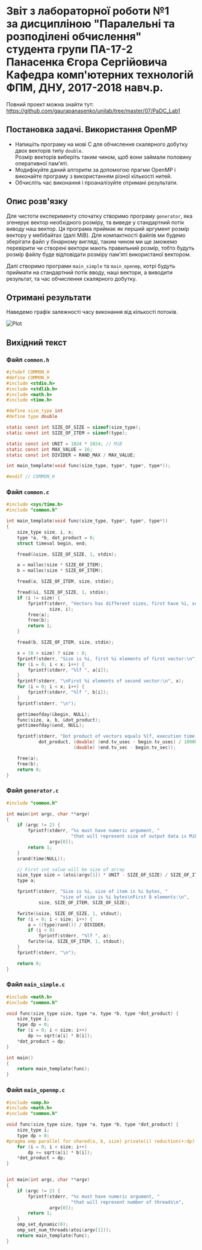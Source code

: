 # Звіт з лабораторної роботи №1<br>за дисципліною "Паралельні та розподілені обчислення"<br>студента групи ПА-17-2<br>Панасенка Єгора Сергійовича<br>Кафедра комп'ютерних технологій<br>ФПМ, ДНУ, 2017-2018 навч.р.

Повний проект можна знайти тут: https://github.com/gaurapanasenko/unilab/tree/master/07/PaDC_Lab1

## Постановка задачі. Використання OpenMP

* Напишіть програму на мові C для обчислення скалярного добутку двох векторів типу `double`.  
Розмір векторів виберіть таким чином, щоб вони займали половину оперативної пам'яті.
* Модифікуйте даний алгоритм за допомогою прагми OpenMP і виконайте програму з використанням різної кількості нитей.
* Обчисліть час виконання і проаналізуйте отримані результати.

## Опис розв'язку

Для чистоти експерименту спочатку створимо програму `generator`, яка згенерує вектор необхідного розміру, та виведе у стандартний потік виводу наш вектор. Ця програма приймає як перший аргумент розмір вектору у мебібайтах (далі MiB). Для компактності файлів ми будемо зберігати файл у бінарному вигляді, таким чином ми ще зможемо перевірити чи створені вектори мають правильний розмір, тобто будуть розмір файлу буде відповідати розміру пам'яті використаної вектором.

Далі створимо програми `main_simple` та `main_openmp`, котрі будуть приймати на стандартний потік вводу, наші вектори, а виводити результат, та час обчислення скалярного добутку.

## Отримані результати

Наведемо графік залежності часу виконання від кількості потоків.

![Plot](plot.png)

## Вихідний текст

### Файл `common.h`

```c
#ifndef COMMON_H
#define COMMON_H
#include <stdio.h>
#include <stdlib.h>
#include <math.h>
#include <time.h>

#define size_type int
#define type double

static const int SIZE_OF_SIZE = sizeof(size_type);
static const int SIZE_OF_ITEM = sizeof(type);

static const int UNIT = 1024 * 1024; // MiB
static const int MAX_VALUE = 16;
static const int DIVIDER = RAND_MAX / MAX_VALUE;

int main_template(void func(size_type, type*, type*, type*));

#endif // COMMON_H
```

### Файл `common.c`

```c
#include <sys/time.h>
#include "common.h"

int main_template(void func(size_type, type*, type*, type*))
{
    size_type size, i, x;
    type *a, *b, dot_product = 0;
    struct timeval begin, end;

    fread(&size, SIZE_OF_SIZE, 1, stdin);

    a = malloc(size * SIZE_OF_ITEM);
    b = malloc(size * SIZE_OF_ITEM);

    fread(a, SIZE_OF_ITEM, size, stdin);

    fread(&i, SIZE_OF_SIZE, 1, stdin);
    if (i != size) {
        fprintf(stderr, "Vectors has different sizes, first have %i, second %i\n",
                size, i);
        free(a);
        free(b);
        return 1;
    }

    fread(b, SIZE_OF_ITEM, size, stdin);

    x = (8 > size) ? size : 8;
    fprintf(stderr, "Size is %i, first %i elements of first vector:\n", size, x);
    for (i = 0; i < x; i++) {
        fprintf(stderr, "%lf ", a[i]);
    }
    fprintf(stderr, "\nFirst %i elements of second vector:\n", x);
    for (i = 0; i < x; i++) {
        fprintf(stderr, "%lf ", b[i]);
    }
    fprintf(stderr, "\n");

    gettimeofday(&begin, NULL);
    func(size, a, b, &dot_product);
    gettimeofday(&end, NULL);

    fprintf(stderr, "Dot product of vectors equals %lf, execution time is %lf seconds\n",
            dot_product, (double) (end.tv_usec - begin.tv_usec) / 1000000 +
                         (double) (end.tv_sec - begin.tv_sec));

    free(a);
    free(b);
    return 0;
}
```

### Файл `generator.c`

```c
#include "common.h"

int main(int argc, char **argv)
{
    if (argc != 2) {
        fprintf(stderr, "%s must have numeric argument, "
                        "that will represent size of output data is MiB\n",
                argv[0]);
        return 1;
    }
    srand(time(NULL));

    // First int value will be size of array
    size_type size = (atoi(argv[1]) * UNIT - SIZE_OF_SIZE) / SIZE_OF_ITEM, i;
    type a;

    fprintf(stderr, "Size is %i, size of item is %i bytes, "
                    "size of size is %i bytes\nFirst 8 elements:\n",
            size, SIZE_OF_ITEM, SIZE_OF_SIZE);

    fwrite(&size, SIZE_OF_SIZE, 1, stdout);
    for (i = 0; i < size; i++) {
        a = ((type)rand()) / DIVIDER;
        if (i < 8)
            fprintf(stderr, "%lf ", a);
        fwrite(&a, SIZE_OF_ITEM, 1, stdout);
    }
    fprintf(stderr, "\n");

    return 0;
}
```

### Файл `main_simple.c`

```c
#include <math.h>
#include "common.h"

void func(size_type size, type *a, type *b, type *dot_product) {
    size_type i;
    type dp = 0;
    for (i = 0; i < size; i++)
        dp += sqrt(a[i] * b[i]);
    *dot_product = dp;
}

int main()
{
    return main_template(func);
}
```

### Файл `main_openmp.c`

```c
#include <omp.h>
#include <math.h>
#include "common.h"

void func(size_type size, type *a, type *b, type *dot_product) {
    size_type i;
    type dp = 0;
#pragma omp parallel for shared(a, b, size) private(i) reduction(+:dp)
    for (i = 0; i < size; i++)
        dp += sqrt(a[i] * b[i]);
    *dot_product = dp;
}


int main(int argc, char **argv)
{
    if (argc != 2) {
        fprintf(stderr, "%s must have numeric argument, "
                        "that will represent number of threads\n",
                argv[0]);
        return 1;
    }
    omp_set_dynamic(0);
    omp_set_num_threads(atoi(argv[1]));
    return main_template(func);
}
```
